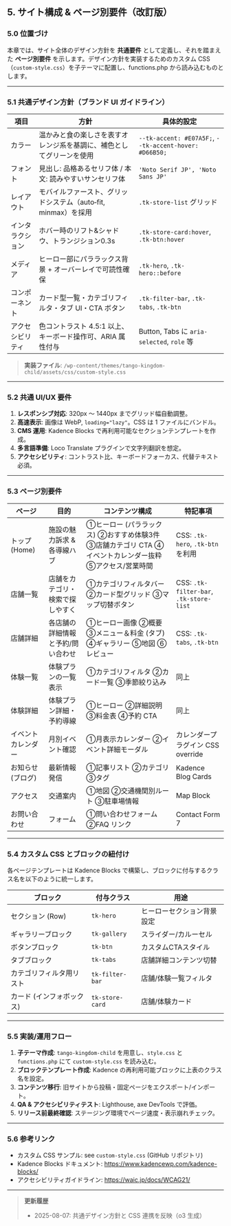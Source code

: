 ## 5. サイト構成 & ページ別要件（改訂版）

### 5.0 位置づけ
本章では、サイト全体のデザイン方針を **共通要件** として定義し、それを踏まえた **ページ別要件** を示します。デザイン方針を実装するためのカスタム CSS（`custom-style.css`）を子テーマに配置し、functions.php から読み込むものとします。

---

### 5.1 共通デザイン方針（ブランド UI ガイドライン）
| 項目 | 方針 | 具体的設定 |
|------|------|-------------|
| カラー | 温かみと食の楽しさを表すオレンジ系を基調に、補色としてグリーンを使用 | `--tk-accent: #E07A5F;`, `--tk-accent-hover: #D66B50;` |
| フォント | 見出し: 品格あるセリフ体 / 本文: 読みやすいサンセリフ体 | `'Noto Serif JP', 'Noto Sans JP'` |
| レイアウト | モバイルファースト、グリッドシステム（auto‑fit, minmax）を採用 | `.tk-store-list` グリッド |
| インタラクション | ホバー時のリフト&シャドウ、トランジション0.3s | `.tk-store-card:hover`, `.tk-btn:hover` |
| メディア | ヒーロー部にパララックス背景 + オーバーレイで可読性確保 | `.tk-hero`, `.tk-hero::before` |
| コンポーネント | カード型一覧・カテゴリフィルタ・タブ UI・CTA ボタン | `.tk-filter-bar`, `.tk-tabs`, `.tk-btn` |
| アクセシビリティ | 色コントラスト 4.5:1 以上、キーボード操作可、ARIA 属性付与 | Button, Tabs に `aria-selected`, `role`  等 |

> **実装ファイル**: `/wp-content/themes/tango-kingdom-child/assets/css/custom-style.css`

---

### 5.2 共通 UI/UX 要件
1. **レスポンシブ対応**: 320px 〜 1440px までグリッド幅自動調整。
2. **高速表示**: 画像は WebP, `loading="lazy"`。CSS は 1 ファイルにバンドル。
3. **CMS 運用**: Kadence Blocks で再利用可能なセクションテンプレートを作成。
4. **多言語準備**: Loco Translate プラグインで文字列翻訳を想定。
5. **アクセシビリティ**: コントラスト比、キーボードフォーカス、代替テキスト必須。

---

### 5.3 ページ別要件
| ページ | 目的 | コンテンツ構成 | 特記事項 |
|--------|------|---------------|-----------|
| トップ (Home) | 施設の魅力訴求 & 各導線ハブ | ①ヒーロー (パララックス) ②おすすめ体験3件 ③店舗カテゴリ CTA ④イベントカレンダー抜粋 ⑤アクセス/営業時間 | CSS: `.tk-hero`, `.tk-btn` を利用 |
| 店舗一覧 | 店舗をカテゴリ・検索で探しやすく | ①カテゴリフィルタバー ②カード型グリッド ③マップ切替ボタン | CSS: `.tk-filter-bar`, `.tk-store-list` |
| 店舗詳細 | 各店舗の詳細情報と予約/問い合わせ | ①ヒーロー画像 ②概要 ③メニュー＆料金 (タブ) ④ギャラリー ⑤地図 ⑥レビュー | CSS: `.tk-tabs`, `.tk-btn` |
| 体験一覧 | 体験プランの一覧表示 | ①カテゴリフィルタ ②カード一覧 ③季節絞り込み | 同上 |
| 体験詳細 | 体験プラン詳細・予約導線 | ①ヒーロー ②詳細説明 ③料金表 ④予約 CTA | 同上 |
| イベントカレンダー | 月別イベント確認 | ①月表示カレンダー ②イベント詳細モーダル | カレンダープラグイン CSS override |
| お知らせ (ブログ) | 最新情報発信 | ①記事リスト ②カテゴリ ③タグ | Kadence Blog Cards |
| アクセス | 交通案内 | ①地図 ②交通機関別ルート ③駐車場情報 | Map Block |
| お問い合わせ | フォーム | ①問い合わせフォーム ②FAQ リンク | Contact Form 7 |

---

### 5.4 カスタム CSS とブロックの紐付け
各ページテンプレートは Kadence Blocks で構築し、ブロックに付与するクラス名を以下のように統一します。

| ブロック | 付与クラス | 用途 |
|-----------|------------|------|
| セクション (Row) | `tk-hero` | ヒーローセクション背景設定 |
| ギャラリーブロック | `tk-gallery` | スライダー/カルーセル |
| ボタンブロック | `tk-btn` | カスタムCTAスタイル |
| タブブロック | `tk-tabs` | 店舗詳細コンテンツ切替 |
| カテゴリフィルタ用リスト | `tk-filter-bar` | 店舗/体験一覧フィルタ |
| カード (インフォボックス) | `tk-store-card` | 店舗/体験カード |

---

### 5.5 実装/運用フロー
1. **子テーマ作成**: `tango-kingdom-child` を用意し、`style.css` と `functions.php` にて `custom-style.css` を読み込む。
2. **ブロックテンプレート作成**: Kadence の再利用可能ブロックに上表のクラス名を設定。
3. **コンテンツ移行**: 旧サイトから投稿・固定ページをエクスポート/インポート。
4. **QA & アクセシビリティテスト**: Lighthouse, axe DevTools で評価。
5. **リリース前最終確認**: ステージング環境でページ速度・表示崩れチェック。

---

### 5.6 参考リンク
- カスタム CSS サンプル: see `custom-style.css` (GitHub リポジトリ)
- Kadence Blocks ドキュメント: <https://www.kadencewp.com/kadence-blocks/>
- アクセシビリティガイドライン: <https://waic.jp/docs/WCAG21/>

---

> **更新履歴**
> - 2025-08-07: 共通デザイン方針と CSS 連携を反映（o3 生成）

